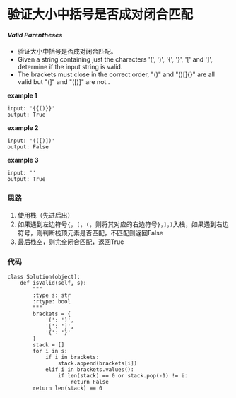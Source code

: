 # 验证大小中括号是否成对闭合匹配
#### *Valid Parentheses*

* 验证大小中括号是否成对闭合匹配。
* Given a string containing just the characters '(', ')', '{', '}', '[' and ']', determine if the input string is valid.
* The brackets must close in the correct order, "()" and "()[]{}" are all valid but "(]" and "([)]" are not..

**example 1**
```
input: '{{()}}'
output: True
```

**example 2**
```
input: '(([)])'
output: False
```

**example 3**
```
input: ''
output: True
```

### 思路

1. 使用栈（先进后出）
2. 如果遇到左边符号`{`，`[`，`(`，则将其对应的右边符号`}`，`]`，`)`入栈，如果遇到右边符号，则判断栈顶元素是否匹配，不匹配则返回False
3. 最后栈空，则完全闭合匹配，返回True

 
### 代码
```
class Solution(object):
    def isValid(self, s):
        """
        :type s: str
        :rtype: bool
        """
        brackets = {
            '(': ')',
            '[': ']',
            '{': '}'
        }
        stack = []
        for i in s:
            if i in brackets:
                stack.append(brackets[i])
            elif i in brackets.values():
                if len(stack) == 0 or stack.pop(-1) != i:
                    return False
        return len(stack) == 0
```